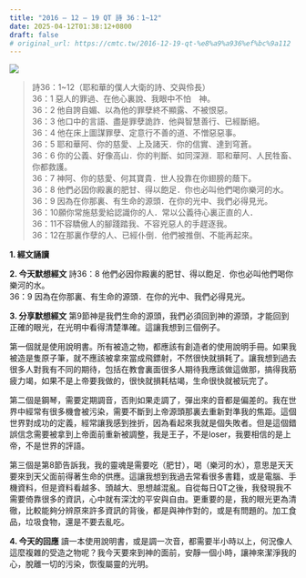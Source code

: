 ```yaml
---
title: "2016 – 12 – 19 QT 詩 36：1~12"
date: 2025-04-12T01:38:12+0800
draft: false
# original_url: https://cmtc.tw/2016-12-19-qt-%e8%a9%a936%ef%bc%9a112
---
```


![](/images/qt.jpg)
> 詩36：1\~12（耶和華的僕人大衛的詩、交與伶長）  
> 36：1 惡人的罪過、在他心裏說、我眼中不怕　神。  
> 36：2 他自誇自媚、以為他的罪孽終不顯露、不被恨惡。  
> 36：3 他口中的言語、盡是罪孽詭詐．他與智慧善行、已經斷絕。  
> 36：4 他在床上圖謀罪孽、定意行不善的道、不憎惡惡事。  
> 36：5 耶和華阿、你的慈愛、上及諸天．你的信實、達到穹蒼。  
> 36：6 你的公義、好像高山．你的判斷、如同深淵．耶和華阿、人民牲畜、你都救護。  
> 36：7 神阿、你的慈愛、何其寶貴．世人投靠在你翅膀的蔭下。  
> 36：8 他們必因你殿裏的肥甘、得以飽足．你也必叫他們喝你樂河的水。  
> 36：9 因為在你那裏、有生命的源頭．在你的光中、我們必得見光。  
> 36：10願你常施慈愛給認識你的人．常以公義待心裏正直的人．  
> 36：11不容驕傲人的腳踐踏我、不容兇惡人的手趕逐我。  
> 36：12在那裏作孽的人、已經仆倒．他們被推倒、不能再起來。

**1.  經文誦讀**

**2.  今天默想經文**
詩36：8 他們必因你殿裏的肥甘、得以飽足．你也必叫他們喝你樂河的水。  
36：9 因為在你那裏、有生命的源頭．在你的光中、我們必得見光。

**3. 分享默想經文**
第9節神是我們生命的源頭，我們必須回到神的源頭，才能回到正確的眼光，在光明中看得清楚準確。這讓我想到三個例子。

第一個就是使用說明書。所有被造之物，都應該有創造者的使用說明手冊。如果我被造是隻原子筆，就不應該被拿來當成飛鏢射，不然很快就損耗了。讓我想到過去很多人對我有不同的期待，包括在教會裏面很多人期待我應該做這做那，搞得我筋疲力竭，如果不是上帝要我做的，很快就損耗枯竭，生命很快就被玩完了。

第二個是鋼琴，需要定期調音，否則如果走調了，彈出來的音都是偏差的。我在世界中經常有很多機會被污染，需要不斷到上帝源頭那裏去重新對準我的焦距。這個世界對成功的定義，經常讓我感到挫折，因為看起來我就是個失敗者。但是這個錯誤信念需要被拿到上帝面前重新被調整，我是王子，不是loser，我要相信的是上帝，不是世界的評語。

第三個是第8節告訴我，我的靈魂是需要吃（肥甘），喝（樂河的水），意思是天天要來到天父面前得著生命的供應。這讓我想到我過去常看很多書籍，或是電腦、手機資料，但是資料看越多、頭越大、思想越混亂。自從每日QT之後，我發現我不需要倚靠很多的資訊，心中就有深沈的平安與自由。更重要的是，我的眼光更為清徹，比較能夠分辨原來許多資訊的背後，都是與神作對的，或是有問題的。加工食品，垃圾食物，還是不要去亂吃。

**4. 今天的回應**
讀一本使用說明書，或是調一次音，都需要半小時以上，何況像人這麼複雜的受造之物呢？我今天要來到神的面前，安靜一個小時，讓神來潔淨我的心，脫離一切的污染，恢復屬靈的光明。
